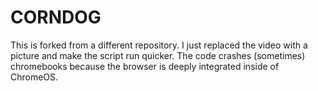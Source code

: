 # CORNDOG

This is forked from a different repository.  I just replaced the video with a picture and make the script run quicker.
The code crashes (sometimes) chromebooks because the browser is deeply integrated inside of ChromeOS.
